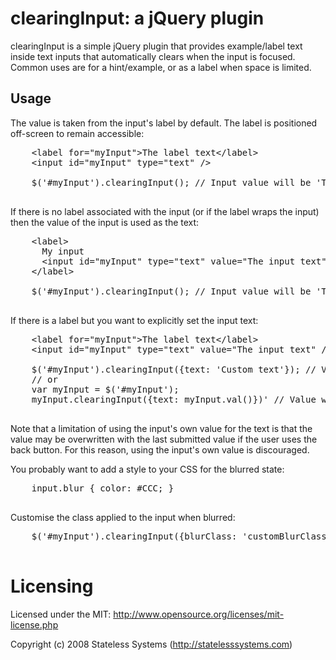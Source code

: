 # clearingInput: a jQuery plugin

clearingInput is a simple jQuery plugin that provides example/label text
inside text inputs that automatically clears when the input is focused.
Common uses are for a hint/example, or as a label when space is limited.

## Usage

The value is taken from the input's label by default.  The label is
positioned off-screen to remain accessible:

  <pre>
    &lt;label for="myInput">The label text&lt;/label&gt;
    &lt;input id="myInput" type="text" /&gt;

    $('#myInput').clearingInput(); // Input value will be 'The label text'
  </pre>

If there is no label associated with the input (or if the label wraps the
input) then the value of the input is used as the text:

  <pre>
    &lt;label&gt;
      My input
      &lt;input id="myInput" type="text" value="The input text" /&gt;
    &lt;/label&gt;

    $('#myInput').clearingInput(); // Input value will be 'The input text'
  </pre>

If there is a label but you want to explicitly set the input text:

  <pre>
    &lt;label for="myInput"&gt;The label text&lt;/label&gt;
    &lt;input id="myInput" type="text" value="The input text" /&gt;

    $('#myInput').clearingInput({text: 'Custom text'}); // Value will be 'Custom text'
    // or
    var myInput = $('#myInput');
    myInput.clearingInput({text: myInput.val()})' // Value will be 'The input text'
  </pre>

Note that a limitation of using the input's own value for the text is that the
value may be overwritten with the last submitted value if the user uses the
back button.  For this reason, using the input's own value is discouraged.

You probably want to add a style to your CSS for the blurred state:

  <pre>
    input.blur { color: #CCC; }
  </pre>

Customise the class applied to the input when blurred:

  <pre>
    $('#myInput').clearingInput({blurClass: 'customBlurClass'});
  </pre>

# Licensing

Licensed under the MIT:
http://www.opensource.org/licenses/mit-license.php

Copyright (c) 2008 Stateless Systems (http://statelesssystems.com)
